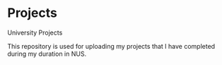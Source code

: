 # Projects
University Projects

This repository is used for uploading my projects that I have completed during my duration in NUS.
